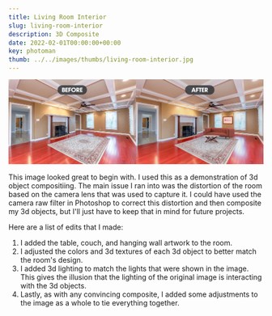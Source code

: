 ```yaml
---
title: Living Room Interior
slug: living-room-interior
description: 3D Composite
date: 2022-02-01T00:00:00+00:00
key: photoman
thumb: ../../images/thumbs/living-room-interior.jpg
---
```


![bathroom interior](../../images/photo-manipulation/living-room-interior-before-after.jpg)

This image looked great to begin with. I used this as a demonstration of 3d object compositiing. The main issue I ran into was the distortion of the room based on the camera lens that was used to capture it. I could have used the camera raw filter in Photoshop to correct this distortion and then composite my 3d objects, but I'll just have to keep that in mind for future projects.

Here are a list of edits that I made: 

1. I added the table, couch, and hanging wall artwork to the room.
2. I adjusted the colors and 3d textures of each 3d object to better match the room's design.
3. I added 3d lighting to match the lights that were shown in the image. This gives the illusion that the lighting of the original image is interacting with the 3d objects.
4. Lastly, as with any convincing composite, I added some adjustments to the image as a whole to tie everything together.